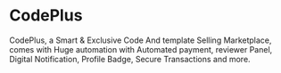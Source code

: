 # CodePlus
 CodePlus, a Smart & Exclusive Code And template Selling Marketplace, comes with Huge automation with Automated payment, reviewer Panel, Digital Notification, Profile Badge, Secure Transactions and more.
